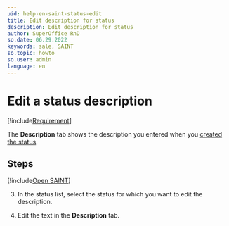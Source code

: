 ```yaml
---
uid: help-en-saint-status-edit
title: Edit description for status
description: Edit description for status
author: SuperOffice RnD
so.date: 06.29.2022
keywords: sale, SAINT
so.topic: howto
so.user: admin
language: en
---
```


# Edit a status description

[!include[Requirement](../includes/note-saint-req.md)]

The **Description** tab shows the description you entered when you [created the status][1].

## Steps

<!-- markdownlint-disable-file MD029 -->
[!include[Open SAINT](includes/open-saint-select-tab.md)]

3. In the status list, select the status for which you want to edit the description.

4. Edit the text in the **Description** tab.

<!-- Referenced links -->
[1]: create-status.md

<!-- Referenced images -->
